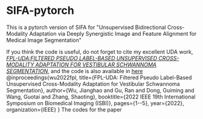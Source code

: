 # SIFA-pytorch
This is a pytorch version of SIFA for "Unsupervised Bidirectional Cross-Modality Adaptation via Deeply Synergistic Image and Feature Alignment for Medical Image Segmentation"

If you think the code is useful, do not forget to cite my excellent UDA work, [*FPL-UDA:FILTERED PSEUDO LABEL-BASED UNSUPERVISED CROSS-MODALITY ADAPTATION FOR VESTIBULAR SCHWANNOMA SEGMENTATION*](https://ieeexplore.ieee.org/abstract/document/9761706), and the code is also available in [here](https://github.com/JianghaoWu/FPL-UDA)
@inproceedings{wu2022fpl,
  title={FPL-UDA: Filtered Pseudo Label-Based Unsupervised Cross-Modality Adaptation for Vestibular Schwannoma Segmentation},
  author={Wu, Jianghao and Gu, Ran and Dong, Guiming and Wang, Guotai and Zhang, Shaoting},
  booktitle={2022 IEEE 19th International Symposium on Biomedical Imaging (ISBI)},
  pages={1--5},
  year={2022},
  organization={IEEE}
}
The codes for the paper 
